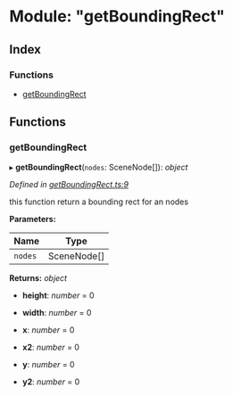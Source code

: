 
# Module: "getBoundingRect"

## Index

### Functions

* [getBoundingRect](_getboundingrect_.md#getboundingrect)

## Functions

###  getBoundingRect

▸ **getBoundingRect**(`nodes`: SceneNode[]): *object*

*Defined in [getBoundingRect.ts:9](https://github.com/figma-plugin-helper-functions/figma-plugin-helpers/blob/66648a3/src/helpers/getBoundingRect.ts#L9)*

 this function return a bounding rect for an nodes

**Parameters:**

Name | Type |
------ | ------ |
`nodes` | SceneNode[] |

**Returns:** *object*

* **height**: *number* = 0

* **width**: *number* = 0

* **x**: *number* = 0

* **x2**: *number* = 0

* **y**: *number* = 0

* **y2**: *number* = 0
